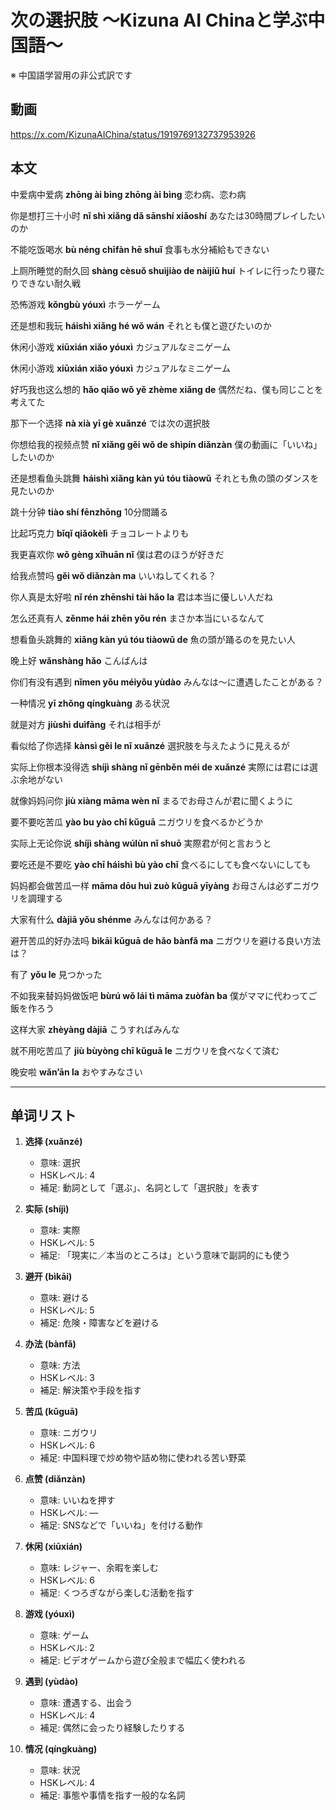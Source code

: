 # 次の選択肢 〜Kizuna AI Chinaと学ぶ中国語〜
※ 中国語学習用の非公式訳です

## 動画
https://x.com/KizunaAIChina/status/1919769132737953926

## 本文

中爱病中爱病
**zhōng ài bìng zhōng ài bìng**
恋わ病、恋わ病

你是想打三十小时
**nǐ shì xiǎng dǎ sānshí xiǎoshí**
あなたは30時間プレイしたいのか

不能吃饭喝水
**bù néng chīfàn hē shuǐ**
食事も水分補給もできない

上厕所睡觉的耐久回
**shàng cèsuǒ shuìjiào de nàijiǔ huí**
トイレに行ったり寝たりできない耐久戦

恐怖游戏
**kǒngbù yóuxì**
ホラーゲーム

还是想和我玩
**háishì xiǎng hé wǒ wán**
それとも僕と遊びたいのか

休闲小游戏
**xiūxián xiǎo yóuxì**
カジュアルなミニゲーム

休闲小游戏
**xiūxián xiǎo yóuxì**
カジュアルなミニゲーム

好巧我也这么想的
**hǎo qiǎo wǒ yě zhème xiǎng de**
偶然だね、僕も同じことを考えてた

那下一个选择
**nà xià yī gè xuǎnzé**
では次の選択肢

你想给我的视频点赞
**nǐ xiǎng gěi wǒ de shìpín diǎnzàn**
僕の動画に「いいね」したいのか

还是想看鱼头跳舞
**háishì xiǎng kàn yú tóu tiàowǔ**
それとも魚の頭のダンスを見たいのか

跳十分钟
**tiào shí fēnzhōng**
10分間踊る

比起巧克力
**bǐqǐ qiǎokèlì**
チョコレートよりも

我更喜欢你
**wǒ gèng xǐhuān nǐ**
僕は君のほうが好きだ

给我点赞吗
**gěi wǒ diǎnzàn ma**
いいねしてくれる？

你人真是太好啦
**nǐ rén zhēnshi tài hǎo la**
君は本当に優しい人だね

怎么还真有人
**zěnme hái zhēn yǒu rén**
まさか本当にいるなんて

想看鱼头跳舞的
**xiǎng kàn yú tóu tiàowǔ de**
魚の頭が踊るのを見たい人

晚上好
**wǎnshàng hǎo**
こんばんは

你们有没有遇到
**nǐmen yǒu méiyǒu yùdào**
みんなは～に遭遇したことがある？

一种情况
**yī zhǒng qíngkuàng**
ある状況

就是对方
**jiùshì duìfāng**
それは相手が

看似给了你选择
**kànsì gěi le nǐ xuǎnzé**
選択肢を与えたように見えるが

实际上你根本没得选
**shíjì shàng nǐ gēnběn méi de xuǎnzé**
実際には君には選ぶ余地がない

就像妈妈问你
**jiù xiàng māma wèn nǐ**
まるでお母さんが君に聞くように

要不要吃苦瓜
**yào bu yào chī kǔguā**
ニガウリを食べるかどうか

实际上无论你说
**shíjì shàng wúlùn nǐ shuō**
実際君が何と言おうと

要吃还是不要吃
**yào chī háishì bù yào chī**
食べるにしても食べないにしても

妈妈都会做苦瓜一样
**māma dōu huì zuò kǔguā yīyàng**
お母さんは必ずニガウリを調理する

大家有什么
**dàjiā yǒu shénme**
みんなは何かある？

避开苦瓜的好办法吗
**bìkāi kǔguā de hǎo bànfǎ ma**
ニガウリを避ける良い方法は？

有了
**yǒu le**
見つかった

不如我来替妈妈做饭吧
**bùrú wǒ lái tì māma zuòfàn ba**
僕がママに代わってご飯を作ろう

这样大家
**zhèyàng dàjiā**
こうすればみんな

就不用吃苦瓜了
**jiù bùyòng chī kǔguā le**
ニガウリを食べなくて済む

晚安啦
**wǎn’ān la**
おやすみなさい

---

## 单词リスト

1. **选择 (xuǎnzé)**

   * 意味: 選択
   * HSKレベル: 4
   * 補足: 動詞として「選ぶ」、名詞として「選択肢」を表す

2. **实际 (shíjì)**

   * 意味: 実際
   * HSKレベル: 5
   * 補足: 「現実に／本当のところは」という意味で副詞的にも使う

3. **避开 (bìkāi)**

   * 意味: 避ける
   * HSKレベル: 5
   * 補足: 危険・障害などを避ける

4. **办法 (bànfǎ)**

   * 意味: 方法
   * HSKレベル: 3
   * 補足: 解決策や手段を指す

5. **苦瓜 (kǔguā)**

   * 意味: ニガウリ
   * HSKレベル: 6
   * 補足: 中国料理で炒め物や詰め物に使われる苦い野菜

6. **点赞 (diǎnzàn)**

   * 意味: いいねを押す
   * HSKレベル: —
   * 補足: SNSなどで「いいね」を付ける動作

7. **休闲 (xiūxián)**

   * 意味: レジャー、余暇を楽しむ
   * HSKレベル: 6
   * 補足: くつろぎながら楽しむ活動を指す

8. **游戏 (yóuxì)**

   * 意味: ゲーム
   * HSKレベル: 2
   * 補足: ビデオゲームから遊び全般まで幅広く使われる

9. **遇到 (yùdào)**

   * 意味: 遭遇する、出会う
   * HSKレベル: 4
   * 補足: 偶然に会ったり経験したりする

10. **情况 (qíngkuàng)**

    * 意味: 状況
    * HSKレベル: 4
    * 補足: 事態や事情を指す一般的な名詞
